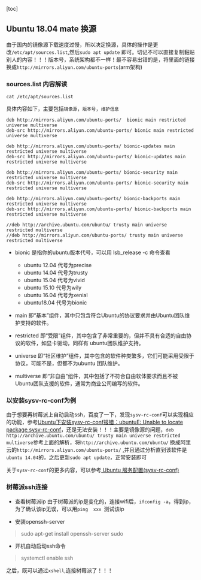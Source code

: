[toc]
## Ubuntu 18.04 mate 换源
由于国内的镜像源下载速度过慢，所以决定换源，具体的操作是更改`/etc/apt/sources.list`,然后`sudo apt update` 即可。切记不可以直接复制黏贴别人的内容！！！版本号，系统架构都不一样！最不容易出错的是，将里面的链接换成`http://mirrors.aliyun.com/ubuntu-ports`(arm架构)


### sources.list 内容解读
`cat /etc/apt/sources.list `

具体内容如下，主要包括`镜像源`，`版本号`，`维护信息`

```
deb http://mirrors.aliyun.com/ubuntu-ports/  bionic main restricted universe multiverse
deb-src http://mirrors.aliyun.com/ubuntu-ports/ bionic main restricted universe multiverse

deb http://mirrors.aliyun.com/ubuntu-ports/ bionic-updates main restricted universe multiverse
deb-src http://mirrors.aliyun.com/ubuntu-ports/ bionic-updates main restricted universe multiverse

deb http://mirrors.aliyun.com/ubuntu-ports/ bionic-security main restricted universe multiverse
deb-src http://mirrors.aliyun.com/ubuntu-ports/ bionic-security main restricted universe multiverse

deb http://mirrors.aliyun.com/ubuntu-ports/ bionic-backports main restricted universe multiverse
deb-src http://mirrors.aliyun.com/ubuntu-ports/ bionic-backports main restricted universe multiverse

//deb http://archive.ubuntu.com/ubuntu/ trusty main universe restricted multiverse
//deb http://mirrors.aliyun.com/ubuntu-ports/ trusty main universe restricted multiverse

```

- bionic
  是指你的ubuntu版本代号，可以用 lsb_release -c 命令查看
    -  ubuntu 12.04 代号为precise
    - ubuntu 14.04 代号为trusty
    - ubuntu 15.04 代号为vivid
    - ubuntu 15.10 代号为wily
    - ubuntu 16.04 代号为xenial
    - ubuntu18.04 代号为bionic
- main
  即“基本”组件，其中只包含符合Ubuntu的协议要求并由Ubuntu团队维护支持的软件。

-  restricted 
  即“受限”组件，其中包含了非常重要的，但并不具有合适的自由协议的软件，如显卡驱动，同样有 ubuntu团队维护支持。
- universe 
  即“社区维护”组件，其中包含的软件种类繁多，它们可能采用受限于协议，可能不是，但都不为ubuntu 团队维护。

- multiverse 
   即“非自由”组件，其中包括了不符合自由软体要求而且不被Ubuntu团队支援的软件，通常为商业公司编写的软件。

### 以安装sysv-rc-conf为例

由于想要再树莓派上自动启动ssh，百度了一下，发现`sysv-rc-conf`可以实现相应的功能，参考[Ubuntu下安装sysv-rc-conf报错：ubuntuE: Unable to locate package sysv-rc-conf](https://blog.csdn.net/weixin_44606513/article/details/86815190)，还是无法安装！！！主要是镜像源的问题，`deb http://archive.ubuntu.com/ubuntu/ trusty main universe restricted multiverse`参考上面的解析，将`http://archive.ubuntu.com/ubuntu/` 换成阿里云的`http://mirrors.aliyun.com/ubuntu-ports/` ,并且通过分析直到该软件是` ubuntu 14.04`的，之后更新`sudo apt update`，正常安装即可

关于`sysv-rc-conf`的更多内容，可以参考[
Ubuntu 服务配置(sysv-rc-conf)
](https://blog.csdn.net/apple_llb/article/details/50444280)
### 树莓派ssh连接

- 查看树莓派ip
由于树莓派的ip是变化的，连接wifi后，`ifconfig -a`，得到ip，为了确认该ip无误，可以用`ping  xxx `测试该ip

- 安装openssh-server
> sudo apt-get install openssh-server sudo 

- 开机自动启动ssh命令
>systemctl enable ssh

之后，既可以通过`xshell`,连接树莓派了！！！